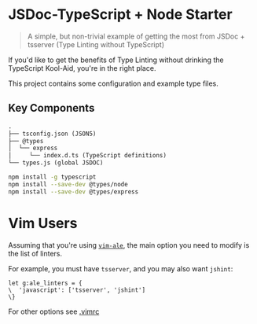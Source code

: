 # JSDoc-TypeScript + Node Starter

> A simple, but non-trivial example of getting the most from JSDoc + tsserver (Type Linting without TypeScript)

If you'd like to get the benefits of Type Linting without drinking the TypeScript Kool-Aid, you're in the right place.

<!--
This project has purposefully half-baked - so that you can see the type linting in action!
-->

This project contains some configuration and example type files.

## Key Components

```txt
.
├── tsconfig.json (JSON5)
├── @types
│  └── express
│     └── index.d.ts (TypeScript definitions)
└── types.js (global JSDOC)
```

```bash
npm install -g typescript
npm install --save-dev @types/node
npm install --save-dev @types/express
```

# Vim Users

Assuming that you're using [`vim-ale`](https://webinstall.dev/vim-ale),
the main option you need to modify is the list of linters.

For example, you must have `tsserver`, and you may also want `jshint`:

```vim
let g:ale_linters = {
\  'javascript': ['tsserver', 'jshint']
\}
```

For other options see [.vimrc](/.vimrc)
